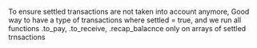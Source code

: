 To ensure settled transactions are not taken into account anymore, 
Good way to have a type of transactions where settled = true, 
and we run all functions .to_pay, .to_receive, .recap_balacnce only on arrays of settled trnsactions